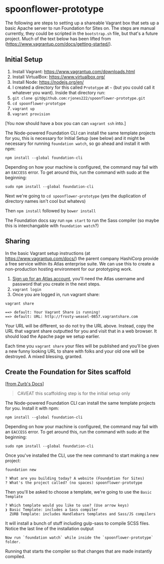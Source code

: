 # spoonflower-prototype

The following are steps to setting up a shareable Vagrant box that sets up a basic Apache server to run Foundation for Sites on. The steps are manual currently, they could be scripted in the `bootstrap.sh` file, but that's a future project. Much of the text below has been lifted from (https://www.vagrantup.com/docs/getting-started/).

## Initial Setup

1. Install Vagrant: https://www.vagrantup.com/downloads.html
2. Install VirtualBox: https://www.virtualbox.org/
3. Install Node: https://nodejs.org/en/
4. I created a directory for this called `Prototype` at `~` (but you could call it whatever you want). Inside that directory run:
5. `git clone git@github.com:rjones222/spoonflower-prototype.git`
6. `cd spoonflower-prototype`
7. `vagrant up`
8. `vagrant provision`

[You now should have a box you can can `vagrant ssh` into.]

The Node-powered Foundation CLI can install the same template projects for you, this is necessary for Initial Setup (see below) and it might be necessary for running `foundation watch`, so go ahead and install it with npm:

`npm install --global foundation-cli`

Depending on how your machine is configured, the command may fail with an `EACCESS` error. To get around this, run the command with sudo at the beginning:

`sudo npm install --global foundation-cli`

Next we're going to `cd spoonflower-prototype` (yes the duplication of directory names isn't cool but whatevs)

Then `npm install` followed by `bower install`

The Foundation docs say run `npm start` to run the Sass compiler (so maybe this is interchangable with `foundation watch`?)

## Sharing

In the basic Vagrant setup instructions (at https://www.vagrantup.com/docs/) the parent company HashiCorp provide a free service within its Atlas enterprise suite. We can use this to create a non-production hosting environment for our prototyping work.

1. [Sign up for an Atlas account](https://atlas.hashicorp.com/account/new), you'll need the Atlas username and password that you create in the next steps.
2. `vagrant login`
3. Once you are logged in, run vagrant share:

`vagrant share`

```
==> default: Your Vagrant Share is running!
==> default: URL: http://frosty-weasel-0857.vagrantshare.com
```

Your URL will be different, so do not try the URL above. Instead, copy the URL that vagrant share outputted for you and visit that in a web browser. It should load the Apache page we setup earlier.

Each time you `vagrant share` your files will be published and you'll be given a new funny looking URL to share with folks and your old one will be destroyed. A mixed blessing, granted.

## Create the Foundation for Sites scaffold
[[from Zurb's Docs](http://foundation.zurb.com/sites/docs/installation.html)]

> CAVEAT this scaffolding step is for the initial setup only

The Node-powered Foundation CLI can install the same template projects for you. Install it with npm:

`npm install --global foundation-cli`

Depending on how your machine is configured, the command may fail with an `EACCESS` error. To get around this, run the command with sudo at the beginning:

`sudo npm install --global foundation-cli`

Once you've installed the CLI, use the new command to start making a new project:

`foundation new`

```
? What are you building today? A website (Foundation for Sites)
? What's the project called? (no spaces) spoonflower-prototype
```

Then you'll be asked to choose a template, we're going to use the `Basic Template`

```
? Which template would you like to use? (Use arrow keys)
❯ Basic Template: includes a Sass compiler 
  ZURB Template: includes Handlebars templates and Sass/JS compilers 
```

It will install a bunch of stuff including gulp-sass to compile SCSS files. Notice the last line of the installation output

```
Now run `foundation watch` while inside the `spoonflower-prototype` folder.
```

Running that starts the compiler so that changes that are made instantly compiled.
